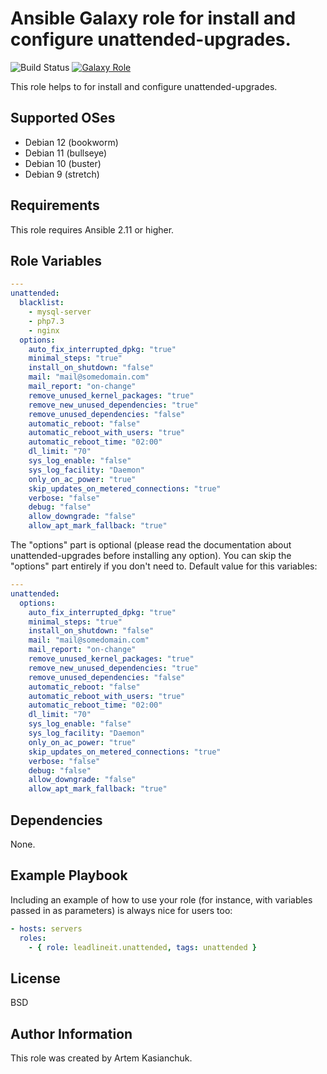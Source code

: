 # Ansible Galaxy role for install and configure unattended-upgrades.

![Build Status](https://github.com/leadlineit/ansible-role-unattended/actions/workflows/ansible-galaxy-ci.yml/badge.svg)
[![Galaxy Role](https://img.shields.io/badge/Ansible--Galaxy-leadlineit.unattended-blue.svg?logo=ansible&logoColor=white)](https://galaxy.ansible.com/leadlineit/unattended/)

This role helps to for install and configure unattended-upgrades.

Supported OSes
--------------
- Debian 12 (bookworm)
- Debian 11 (bullseye)
- Debian 10 (buster)
- Debian 9 (stretch)

Requirements
------------

This role requires Ansible 2.11 or higher.

Role Variables
--------------

```yaml
---
unattended:
  blacklist:
    - mysql-server
    - php7.3
    - nginx
  options:
    auto_fix_interrupted_dpkg: "true"
    minimal_steps: "true"
    install_on_shutdown: "false"
    mail: "mail@somedomain.com"
    mail_report: "on-change"
    remove_unused_kernel_packages: "true"
    remove_new_unused_dependencies: "true"
    remove_unused_dependencies: "false"
    automatic_reboot: "false"
    automatic_reboot_with_users: "true"
    automatic_reboot_time: "02:00"
    dl_limit: "70"
    sys_log_enable: "false"
    sys_log_facility: "Daemon"
    only_on_ac_power: "true"
    skip_updates_on_metered_connections: "true"
    verbose: "false"
    debug: "false"
    allow_downgrade: "false"
    allow_apt_mark_fallback: "true"
```

The "options" part is optional (please read the documentation about unattended-upgrades before installing any option).
You can skip the "options" part entirely if you don't need to.
Default value for this variables:

```yaml
---
unattended:
  options:
    auto_fix_interrupted_dpkg: "true"
    minimal_steps: "true"
    install_on_shutdown: "false"
    mail: "mail@somedomain.com"
    mail_report: "on-change"
    remove_unused_kernel_packages: "true"
    remove_new_unused_dependencies: "true"
    remove_unused_dependencies: "false"
    automatic_reboot: "false"
    automatic_reboot_with_users: "true"
    automatic_reboot_time: "02:00"
    dl_limit: "70"
    sys_log_enable: "false"
    sys_log_facility: "Daemon"
    only_on_ac_power: "true"
    skip_updates_on_metered_connections: "true"
    verbose: "false"
    debug: "false"
    allow_downgrade: "false"
    allow_apt_mark_fallback: "true"
```

Dependencies
------------

None.

Example Playbook
----------------

Including an example of how to use your role (for instance, with variables passed in as parameters) is always nice for users too:

```yaml
- hosts: servers
  roles:
    - { role: leadlineit.unattended, tags: unattended }
```

License
-------

BSD

Author Information
------------------

This role was created by Artem Kasianchuk.
